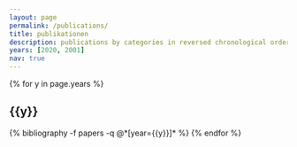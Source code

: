 ```yaml
---
layout: page
permalink: /publications/
title: publikationen
description: publications by categories in reversed chronological order. generated by jekyll-scholar.
years: [2020, 2001]
nav: true
---
```


<div class="publications">

{% for y in page.years %}
  <h2 class="year">{{y}}</h2>
  {% bibliography -f papers -q @*[year={{y}}]* %}
{% endfor %}

</div>
